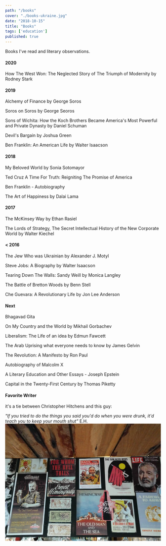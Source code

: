 ```yaml
---
path: "/books"
cover: "./books-ukraine.jpg"
date: "2018-10-15"
title: "Books"
tags: ['education']
published: true
---
```

Books I've read and literary observations.                                                 

#### 2020
How The West Won: The Neglected Story of The Triumph of Modernity by Rodney Stark

#### 2019
Alchemy of Finance by George Soros

Soros on Soros by George Seoros

Sons of Wichita: How the Koch Brothers Became America's Most Powerful and Private Dynasty by Daniel Schuman

Devil's Bargain by Joshua Green

Ben Franklin: An American Life by Walter Isaacson

#### 2018
My Beloved World by Sonia Sotomayor 

Ted Cruz A Time For Truth: Reigniting The Promise of America

Ben Franklin - Autobiography

The Art of Happiness by Dalai Lama

#### 2017
The McKinsey Way by Ethan Rasiel

The Lords of Strategy, The Secret Intellectual History of the New Corporate World by Walter Kiechel

#### < 2016
The Jew Who was Ukrainian by Alexander J. Motyl

Steve Jobs: A Biography by Walter Isaacson

Tearing Down The Walls: Sandy Weill by Monica Langley

The Battle of Bretton Woods by Benn Stell

Che Guevara: A Revolutionary Life by Jon Lee Anderson

#### Next
Bhagavad Gita

On My Country and the World by Mikhail Gorbachev

Liberalism: The Life of an idea by Edmun Fawcett

The Arab Uprising what everyone needs to know by James Gelvin

The Revolution: A Manifesto by Ron Paul

Autobiography of Malcolm X

A Literary Education and Other Essays - Joseph Epstein

Capital in the Twenty-First Century by Thomas Piketty

#### Favorite Writer
it's a tie between Christopher Hitchens and this guy:

*"If you tried to do the things you said you'd do when you were drunk, it'd teach you to keep your mouth shut"* E.H.
![Hemingway](./hemingway-books.jpg)